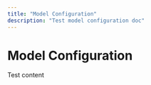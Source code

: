 ```yaml
---
title: "Model Configuration"
description: "Test model configuration doc"
---
```


# Model Configuration
Test content 